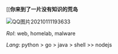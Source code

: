 [[**你来到了一片没有知识的荒岛**

![QQ图片20210111193633](https://user-images.githubusercontent.com/61461791/117250512-ec12e500-ae75-11eb-8be8-413a68c607a8.gif)


*RoI*: web, homelab, malware

*Lang*: python > go > java > shell >> nodejs

